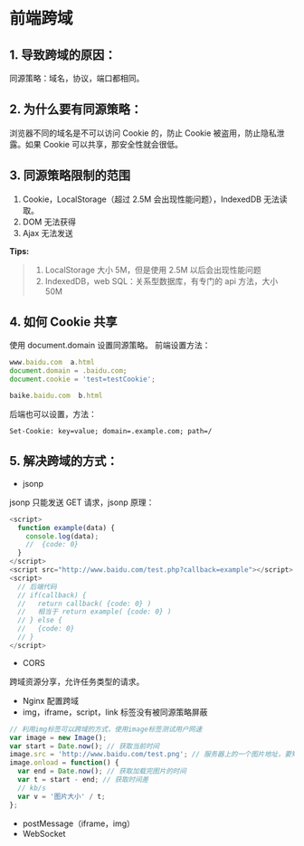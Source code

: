# 前端跨域

## 1. 导致跨域的原因：

同源策略：域名，协议，端口都相同。

## 2. 为什么要有同源策略：

浏览器不同的域名是不可以访问 Cookie 的，防止 Cookie 被盗用，防止隐私泄露。如果 Cookie 可以共享，那安全性就会很低。

## 3. 同源策略限制的范围

1. Cookie，LocalStorage（超过 2.5M 会出现性能问题），IndexedDB 无法读取。
2. DOM 无法获得
3. Ajax 无法发送

**Tips:**

> 1. LocalStorage 大小 5M，但是使用 2.5M 以后会出现性能问题
> 2. IndexedDB，web SQL：关系型数据库，有专门的 api 方法，大小 50M

## 4. 如何 Cookie 共享

使用 document.domain 设置同源策略。
前端设置方法：

```js
www.baidu.com  a.html
document.domain = .baidu.com;
document.cookie = 'test=testCookie';

baike.baidu.com  b.html
```

后端也可以设置，方法：

```
Set-Cookie: key=value; domain=.example.com; path=/
```

## 5. 解决跨域的方式：

- jsonp

jsonp 只能发送 GET 请求，jsonp 原理：

```js
<script>
  function example(data) {
    console.log(data);
    //  {code: 0}
  }
</script>
<script src="http://www.baidu.com/test.php?callback=example"></script>
<script>
  // 后端代码
  // if(callback) {
  //   return callback( {code: 0} )
  //   相当于 return example( {code: 0} )
  // } else {
  //   {code: 0}
  // }
</script>
```

- CORS

跨域资源分享，允许任务类型的请求。

- Nginx 配置跨域
- img，iframe，script，link 标签没有被同源策略屏蔽

```js
// 利用img标签可以跨域的方式，使用image标签测试用户网速
var image = new Image();
var start = Date.now(); // 获取当前时间
image.src = 'http://www.baidu.com/test.png'; // 服务器上的一个图片地址，要知道具体多大
image.onload = function() {
  var end = Date.now(); // 获取加载完图片的时间
  var t = start - end; // 获取时间差
  // kb/s
  var v = '图片大小' / t;
};
```

- postMessage（iframe，img）
- WebSocket
